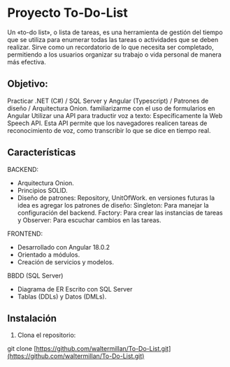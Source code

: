 # Proyecto To-Do-List
Un «to-do list», o lista de tareas, es una herramienta de gestión del tiempo que se utiliza para enumerar todas las tareas o actividades que se deben realizar. Sirve como un recordatorio de lo que necesita ser completado, permitiendo a los usuarios organizar su trabajo o vida personal de manera más efectiva.

## Objetivo:

Practicar .NET (C#) / SQL Server y Angular (Typescript) / Patrones de diseño / Arquitectura Onion.
familiarizarme con el uso de formularios en Angular
Utilizar una API para traductir voz a texto: Específicamente la Web Speech API. Esta API permite que los navegadores realicen tareas de reconocimiento de voz, como transcribir lo que se dice en tiempo real.

## Características

BACKEND:
- Arquitectura Onion.
- Principios SOLID.
- Diseño de patrones: Repository, UnitOfWork. en versiones futuras la idea es agregar los patrones de diseño: Singleton: Para manejar la configuración del backend. Factory: Para crear las instancias de tareas y Observer: Para escuchar cambios en las tareas.

FRONTEND:
- Desarrollado con Angular 18.0.2
- Orientado a módulos.
- Creación de servicios y modelos.

BBDD (SQL Server)
- Diagrama de ER Escrito con SQL Server
- Tablas (DDLs) y Datos (DMLs).

## Instalación

1. Clona el repositorio:

git clone [https://github.com/waltermillan/To-Do-List.git](https://github.com/waltermillan/To-Do-List.git)
